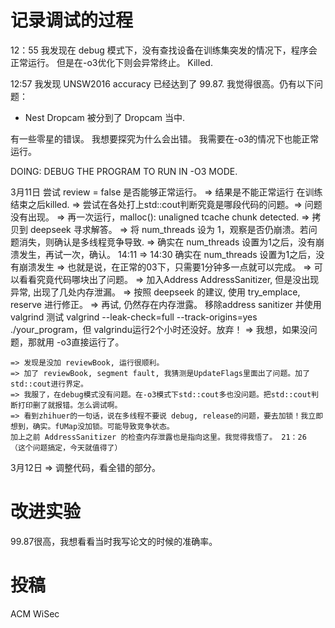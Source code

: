 # 记录调试的过程 

12：55 我发现在 debug 模式下，没有查找设备在训练集突发的情况下，程序会正常运行。
但是在-o3优化下则会异常终止。 Killed.

12:57 我发现 UNSW2016 accuracy 已经达到了 99.87. 我觉得很高。仍有以下问题：

* Nest Dropcam	被分到了 Dropcam 当中.

有一些零星的错误。
我想要探究为什么会出错。
我需要在-o3的情况下也能正常运行。

DOING: DEBUG THE PROGRAM TO RUN IN -O3 MODE.

3月11日
    尝试 review = false 是否能够正常运行。 => 结果是不能正常运行 在训练结束之后killed.
    => 尝试在各处打上std::cout判断究竟是哪段代码的问题。=> 问题没有出现。
    => 再一次运行，malloc(): unaligned tcache chunk detected. 
    => 拷贝到 deepseek 寻求解答。
    => 将 num_threads 设为 1，观察是否仍崩溃。若问题消失，则确认是多线程竞争导致.
    => 确实在 num_threads 设置为1之后，没有崩溃发生，再试一次，确认。 14:11
    => 14:30  确实在 num_threads 设置为1之后，没有崩溃发生
    => 也就是说，在正常的03下，只需要1分钟多一点就可以完成。
    => 可以看看究竟代码哪块出了问题。
    => 加入Address AddressSanitizer, 但是没出现异常, 出现了几处内存泄漏。 
    => 按照 deepseek 的建议, 使用 try_emplace, reserve 进行修正。
    => 再试, 仍然存在内存泄露。 移除address sanitizer 并使用valgrind 测试 valgrind --leak-check=full --track-origins=yes ./your_program，但 valgrindu运行2个小时还没好。放弃！
    => 我想，如果没问题，那就用 -o3直接运行了。

    => 发现是没加 reviewBook, 运行很顺利。
    => 加了 reviewBook, segment fault, 我猜测是UpdateFlags里面出了问题。加了std::cout进行界定。
    => 我服了，在debug模式没有问题。在-o3模式下std::cout多也没问题。把std::cout判断打印删了就报错。怎么调试啊。
    => 看到zhihuer的一句话，说在多线程不要说 debug, release的问题，要去加锁！我立即想到，确实。fUMap没加锁。可能导致竞争状态。
    加上之前 AddressSanitizer 的检查内存泄露也是指向这里。我觉得我悟了。 21：26 （这个问题搞定，今天就值得了）

3月12日
    => 调整代码，看全错的部分。
# 改进实验

99.87很高，我想看看当时我写论文的时候的准确率。

# 投稿
ACM WiSec




